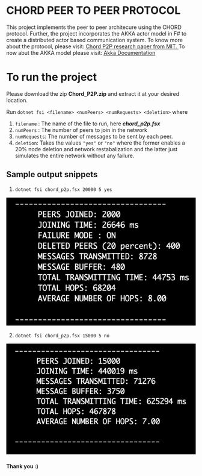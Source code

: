 # CHORD PEER TO PEER PROTOCOL

This project implements the peer to peer architecure using the CHORD protocol. Further, the project incorporates the AKKA actor model in F# to create a distributed actor based communication system. 
To know more about the protocol, please visit: [Chord P2P research paper from MIT.
](https://en.wikipedia.org/wiki/Chord%28peer-to-peer%29) To now abut the AKKA model please visit: 
[Akka Documentation](https://doc.akka.io/docs/akka/current/typed/guide/introduction.html)
# To run the project

 Please download the zip **Chord_P2P.zip** and extract it at your desired location. 
 
 Run  `dotnet fsi <filename> <numPeers> <numRequests> <deletion>` where
  
 1. `filename` : The name of the file to run, here ***chord_p2p.fsx***
 2. `numPeers` : The number of peers to join in the network
 3. `numRequests`: The number of messages to be sent by each peer.
 4. `deletion`: Takes the values `"yes"` or `"no"` where the former enables a 20% node deletion and network restabalization and the latter just simulates the entire network without any failure.

## Sample output snippets

 1. `dotnet fsi chord_p2p.fsx 20000 5 yes` 
 
  ![20000 peers 5 requests deletion=yes](https://github.com/amanagarwal19/Chord_P2P/blob/89d5b88c330dba095559f4f893f02c7288890bd9/sample_screenshots/Screenshot%202021-10-31%20at%203.25.30%20PM.png)
 
 2.  `dotnet fsi chord_p2p.fsx 15000 5 no`

  ![15000 peers 5 requests deletion=no](https://github.com/amanagarwal19/Chord_P2P/blob/89d5b88c330dba095559f4f893f02c7288890bd9/sample_screenshots/Screenshot%202021-10-30%20at%2010.43.59%20PM.png)

#### Thank you :)
